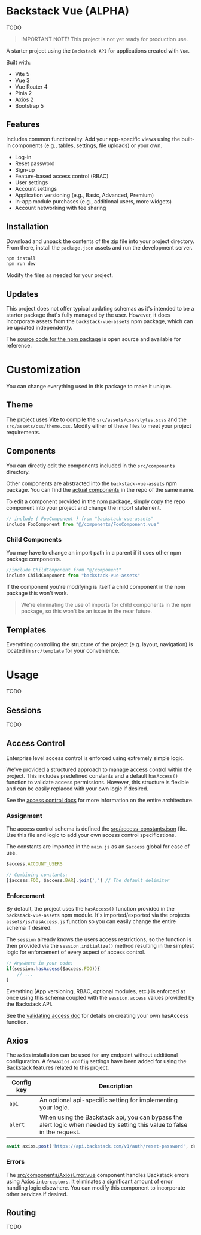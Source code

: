 # Backstack Vue (ALPHA)

TODO

> IMPORTANT NOTE! This project is not yet ready for production use.

A starter project using the `Backstack API` for applications created with `Vue`.

Built with:

* Vite 5
* Vue 3
* Vue Router 4
* Pinia 2
* Axios 2
* Bootstrap 5

## Features

Includes common functionality. Add your app-specific views using the built-in components (e.g., tables, settings, file uploads) or your own.

* Log-in
* Reset password
* Sign-up
* Feature-based access control (RBAC)
* User settings
* Account settings
* Application versioning (e.g., Basic, Advanced, Premium)
* In-app module purchases (e.g., additional users, more widgets)
* Account networking with fee sharing


## Installation

Download and unpack the contents of the zip file into your project directory. From there, install the `package.json` assets and run the development server.

```sh
npm install
npm run dev
```

Modify the files as needed for your project.


## Updates

This project does not offer typical updating schemas as it's intended to be a starter package that's fully managed by the user. However, it does incorporate assets from the `backstack-vue-assets` npm package, which can be updated independently.

The [source code for the npm package](https://github.com/deloachtech/backstack-vue-assets) is open source and available for reference.

# Customization

You can change everything used in this package to make it unique.

## Theme

The project uses [Vite](https://vitejs.dev/) to compile the `src/assets/css/styles.scss` and the `src/assets/css/theme.css`. Modify either of these files to meet your project requirements.

## Components

You can directly edit the components included in the `src/components` directory.

Other components are abstracted into the `backstack-vue-assets` npm package. You can find the [actual components](https://github.com/deloachtech/backstack-vue-assets/tree/main/src/components) in the repo of the same name.

To edit a component provided in the npm package, simply copy the repo component into your project and change the import statement.

```js
// include { FooComponent } from "backstack-vue-assets"
include FooComponent from "@/components/FooComponent.vue"
```

### Child Components

You may have to change an import path in a parent if it uses other npm package components.

```js
//include ChildComponent from "@/component"
include ChildComponent from "backstack-vue-assets"
```

If the component you're modifying is itself a child component in the npm package this won't work.

> We're eliminating the use of imports for child components in the npm package, so this won't be an issue in the near future.


## Templates

Everything controlling the structure of the project (e.g. layout, navigation) is located in `src/template` for your convenience.


# Usage

TODO


## Sessions

TODO


## Access Control

Enterprise level access control is enforced using extremely simple logic.

We've provided a structured approach to manage access control within the project. This includes predefined constants and a default `hasAccess()` function to validate access permissions. However, this structure is flexible and can be easily replaced with your own logic if desired.

See the [access control docs](https://backstack.com/access-control.html) for more information on the entire architecture.

### Assignment

The access control schema is defined the [src/access-constants.json](https://github.com/deloachtech/backstack-vue/blob/main/src/access-constants.json) file. Use this file and logic to add your own access control specifications.

The constants are imported in the `main.js` as an `$access` global for ease of use.

```js
$access.ACCOUNT_USERS

// Combining constants:
[$access.FOO, $access.BAR].join(',') // The default delimiter
```

### Enforcement

By default, the project uses the `hasAccess()` function provided in the `backstack-vue-assets` npm module. It's imported/exported via the projects `assets/js/hasAccess.js` function so you can easily change the entire schema if desired. 

The `session` already knows the users access restrictions, so the function is then provided via the `session.initialize()` method resulting in the simplest logic for enforcement of every aspect of access control. 

```js
// Anywhere in your code:
if(session.hasAccess($access.FOO)){
    // ...
}
```

Everything (App versioning, RBAC, optional modules, etc.) is enforced at once using this schema coupled with the `session.access` values provided by the Backstack API.

See the [validating access doc](https://backstack.com/access-control.html#validating-access) for details on creating your own hasAccess function.

## Axios

The `axios` installation can be used for any endpoint without additional configuration. A few`axios.config` settings have been added for using the Backstack features related to this project.

| Config key | Description |
| --- | --- |
| `api` | An optional api-specific setting for implementing your logic. |
| `alert` | When using the Backstack api, you can bypass the alert logic when needed by setting this value to false in the request.

```js
await axios.post('https://api.backstack.com/v1/auth/reset-password', data, { api: 'backstack' }) ...
```

### Errors

The [src/components/AxiosError.vue](https://github.com/deloachtech/backstack-vue/blob/main/src/components/AxiosError.vue) component handles Backstack errors using Axios `interceptors`. It eliminates a significant amount of error handling  logic elsewhere. You can modify this component to incorporate other services if desired.

## Routing

TODO

